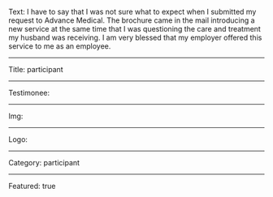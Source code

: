 Text: I have to say that I was not sure what to expect when I submitted my request to Advance Medical. The brochure came in the mail introducing a new service at the same time that I was questioning the care and treatment my husband was receiving. I am very blessed that my employer offered this service to me as an employee.

----

Title: participant

----

Testimonee:

----

Img:

----

Logo:

----

Category: participant

----

Featured: true
